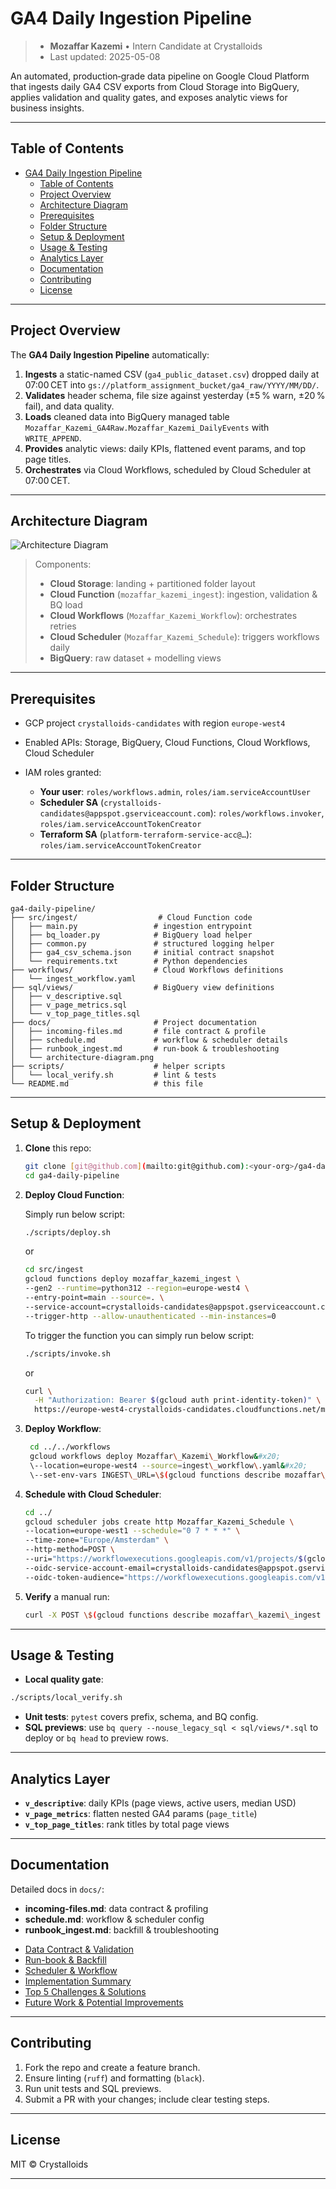 # GA4 Daily Ingestion Pipeline

> - **Mozaffar Kazemi** • Intern Candidate at Crystalloids
> - Last updated: 2025-05-08

An automated, production‑grade data pipeline on Google Cloud Platform that ingests daily GA4 CSV exports from Cloud Storage into BigQuery, applies validation and quality gates, and exposes analytic views for business insights.

---

## Table of Contents

- [GA4 Daily Ingestion Pipeline](#ga4-daily-ingestion-pipeline)
  - [Table of Contents](#table-of-contents)
  - [Project Overview](#project-overview)
  - [Architecture Diagram](#architecture-diagram)
  - [Prerequisites](#prerequisites)
  - [Folder Structure](#folder-structure)
  - [Setup \& Deployment](#setup--deployment)
  - [Usage \& Testing](#usage--testing)
  - [Analytics Layer](#analytics-layer)
  - [Documentation](#documentation)
  - [Contributing](#contributing)
  - [License](#license)

---

## Project Overview

The **GA4 Daily Ingestion Pipeline** automatically:

1. **Ingests** a static-named CSV (`ga4_public_dataset.csv`) dropped daily at 07:00 CET into
   `gs://platform_assignment_bucket/ga4_raw/YYYY/MM/DD/`.
2. **Validates** header schema, file size against yesterday (±5 % warn, ±20 % fail), and data quality.
3. **Loads** cleaned data into BigQuery managed table
   `Mozaffar_Kazemi_GA4Raw.Mozaffar_Kazemi_DailyEvents` with `WRITE_APPEND`.
4. **Provides** analytic views: daily KPIs, flattened event params, and top page titles.
5. **Orchestrates** via Cloud Workflows, scheduled by Cloud Scheduler at 07:00 CET.

---

## Architecture Diagram

![Architecture Diagram](docs/architecture-diagram.png)

> Components:
>
> * **Cloud Storage**: landing + partitioned folder layout
> * **Cloud Function** (`mozaffar_kazemi_ingest`): ingestion, validation & BQ load
> * **Cloud Workflows** (`Mozaffar_Kazemi_Workflow`): orchestrates retries
> * **Cloud Scheduler** (`Mozaffar_Kazemi_Schedule`): triggers workflows daily
> * **BigQuery**: raw dataset + modelling views

---

## Prerequisites

* GCP project `crystalloids-candidates` with region `europe-west4`
* Enabled APIs: Storage, BigQuery, Cloud Functions, Cloud Workflows, Cloud Scheduler
* IAM roles granted:

  * **Your user**: `roles/workflows.admin`, `roles/iam.serviceAccountUser`
  * **Scheduler SA** (`crystalloids-candidates@appspot.gserviceaccount.com`):
    `roles/workflows.invoker`, `roles/iam.serviceAccountTokenCreator`
  * **Terraform SA** (`platform-terraform-service-acc@…`): `roles/iam.serviceAccountTokenCreator`

---

## Folder Structure

```
ga4-daily-pipeline/
├── src/ingest/                  # Cloud Function code
│   ├── main.py                 # ingestion entrypoint
│   ├── bq_loader.py            # BigQuery load helper
│   ├── common.py               # structured logging helper
│   ├── ga4_csv_schema.json     # initial contract snapshot
│   └── requirements.txt        # Python dependencies
├── workflows/                  # Cloud Workflows definitions
│   └── ingest_workflow.yaml
├── sql/views/                  # BigQuery view definitions
│   ├── v_descriptive.sql
│   ├── v_page_metrics.sql
│   └── v_top_page_titles.sql
├── docs/                       # Project documentation
│   ├── incoming-files.md       # file contract & profile
│   ├── schedule.md             # workflow & scheduler details
│   ├── runbook_ingest.md       # run‑book & troubleshooting
│   └── architecture-diagram.png
├── scripts/                    # helper scripts
│   └── local_verify.sh         # lint & tests
└── README.md                   # this file
```

---

## Setup & Deployment

1. **Clone** this repo:

   ```bash
   git clone [git@github.com](mailto:git@github.com):<your-org>/ga4-daily-pipeline.git
   cd ga4-daily-pipeline
   ```


2. **Deploy Cloud Function**:

   Simply run below script:

    ```bash
    ./scripts/deploy.sh
    ```
    or

    ```bash
    cd src/ingest
    gcloud functions deploy mozaffar_kazemi_ingest \
    --gen2 --runtime=python312 --region=europe-west4 \
    --entry-point=main --source=. \
    --service-account=crystalloids-candidates@appspot.gserviceaccount.com \
    --trigger-http --allow-unauthenticated --min-instances=0
    ```

    To trigger the function you can simply run below script:

    ```bash
    ./scripts/invoke.sh
    ```

    or

    ```bash
    curl \
      -H "Authorization: Bearer $(gcloud auth print-identity-token)" \
      https://europe-west4-crystalloids-candidates.cloudfunctions.net/mozaffar_kazemi_ingest
    ```

3. **Deploy Workflow**:

   ```bash
    cd ../../workflows
    gcloud workflows deploy Mozaffar\_Kazemi\_Workflow&#x20;
    \--location=europe-west4 --source=ingest\_workflow\.yaml&#x20;
    \--set-env-vars INGEST\_URL=\$(gcloud functions describe mozaffar\_kazemi\_ingest --region=europe-west4 --format='value(serviceConfig.uri)')
   ```

4. **Schedule with Cloud Scheduler**:
    ```bash
    cd ../
    gcloud scheduler jobs create http Mozaffar_Kazemi_Schedule \
    --location=europe-west1 --schedule="0 7 * * *" \
    --time-zone="Europe/Amsterdam" \
    --http-method=POST \
    --uri="https://workflowexecutions.googleapis.com/v1/projects/$(gcloud config get-value project)/locations/europe-west4/workflows/Mozaffar_Kazemi_Workflow/executions" \
    --oidc-service-account-email=crystalloids-candidates@appspot.gserviceaccount.com \
    --oidc-token-audience="https://workflowexecutions.googleapis.com/v1/projects/$(gcloud config get-value project)/locations/europe-west4/workflows/Mozaffar_Kazemi_Workflow/executions"
    ```

5. **Verify** a manual run:

   ```bash
   curl -X POST \$(gcloud functions describe mozaffar\_kazemi\_ingest --region=europe-west4 --format='value(serviceConfig.uri)')
   ```

---

## Usage & Testing
- **Local quality gate**:
```bash
./scripts/local_verify.sh
````

* **Unit tests**: `pytest` covers prefix, schema, and BQ config.
* **SQL previews**: use `bq query --nouse_legacy_sql < sql/views/*.sql` to deploy or `bq head` to preview rows.

---

## Analytics Layer

* **`v_descriptive`**: daily KPIs (page views, active users, median USD)
* **`v_page_metrics`**: flatten nested GA4 params (`page_title`)
* **`v_top_page_titles`**: rank titles by total page views

---

## Documentation

Detailed docs in `docs/`:

* **incoming-files.md**: data contract & profiling
* **schedule.md**: workflow & scheduler config
* **runbook\_ingest.md**: backfill & troubleshooting

- [Data Contract & Validation](docs/incoming-files.md)
- [Run-book & Backfill](docs/runbook_ingest.md)
- [Scheduler & Workflow](docs/schedule.md)
- [Implementation Summary](docs/implementation_summary.md)
- [Top 5 Challenges & Solutions](docs/challenges.md)
- [Future Work & Potential Improvements](docs/future_work.md)

---

## Contributing

1. Fork the repo and create a feature branch.
2. Ensure linting (`ruff`) and formatting (`black`).
3. Run unit tests and SQL previews.
4. Submit a PR with your changes; include clear testing steps.

---

## License

MIT © Crystalloids

---